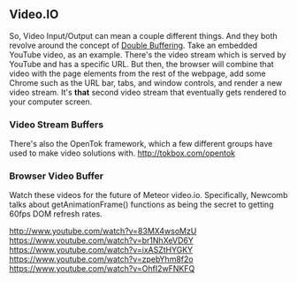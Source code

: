 ## Video.IO

So, Video Input/Output can mean a couple different things. And they both revolve around the concept of [Double Buffering](http://en.wikipedia.org/wiki/Multiple_buffering).  Take an embedded YouTube video, as an example. There's the video stream which is served by YouTube and has a specific URL.  But then, the browser will combine that video with the page elements from the rest of the webpage, add some Chrome such as the URL bar, tabs, and window controls, and render a new video stream.  It's **that** second video stream that eventually gets rendered to your computer screen.


### Video Stream Buffers
There's also the OpenTok framework, which a few different groups have used to make video solutions with.
http://tokbox.com/opentok


### Browser Video Buffer
Watch these videos for the future of Meteor video.io.  Specifically, Newcomb talks about getAnimationFrame() functions as being the secret to getting 60fps DOM refresh rates.

  http://www.youtube.com/watch?v=83MX4wsoMzU
  https://www.youtube.com/watch?v=br1NhXeVD6Y
  https://www.youtube.com/watch?v=ixASZtHYGKY
  https://www.youtube.com/watch?v=zpebYhm8f2o
  https://www.youtube.com/watch?v=OhfI2wFNKFQ
